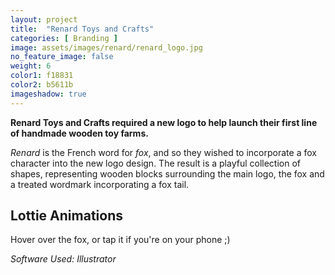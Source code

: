 ```yaml
---
layout: project
title:  "Renard Toys and Crafts"
categories: [ Branding ]
image: assets/images/renard/renard_logo.jpg
no_feature_image: false
weight: 6
color1: f18831
color2: b5611b
imageshadow: true
---
```


**Renard Toys and Crafts required a new logo to help launch their first line of handmade wooden toy farms.**

*Renard* is the French word for *fox*, and so they wished to incorporate a fox character into the new logo design. The result is a playful collection of shapes, representing wooden blocks surrounding the main logo, the fox and a treated wordmark incorporating a fox tail.

<h2>Lottie Animations</h2>

Hover over the fox, or tap it if you're on your phone ;)

<script src="https://unpkg.com/@lottiefiles/lottie-player@latest/dist/lottie-player.js"></script>
<script src="https://unpkg.com/@lottiefiles/lottie-interactivity@latest/dist/lottie-interactivity.min.js"></script>

<lottie-player id="renardlottie" src="/assets/images/renard/renard.json" background="transparent" speed="1" style="width: 300px; height: 300px; margin:auto;"></lottie-player>

<script>
LottieInteractivity.create({
    player:'#renardlottie',
    mode:"cursor",
    actions: [
        {
            type: "hover",
            forceFlag: false
        }
    ]
});
</script>

*Software Used: Illustrator*
